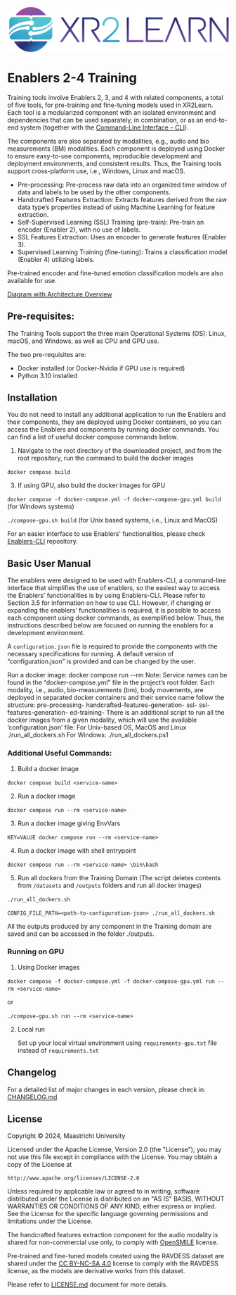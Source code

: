 ![XR2Learn](https://raw.githubusercontent.com/XR2Learn/.github/5c0fada6136915b389c1cd2151a0dd2cfc4a5aac/images/XR2Learn%20logo.png)

# Enablers 2-4 Training

Training tools involve Enablers 2, 3, and 4 with related components, a total of five tools, for pre-training and
fine-tuning models used in XR2Learn. Each tool is a modularized component with an isolated environment and dependencies
that can be used separately, in combination, or as an end-to-end system (together with
the [Command-Line Interface – CLI](https://github.com/XR2Learn/Enablers-CLI)).

The components are also separated by modalities, e.g., audio and bio measurements (BM) modalities. Each component is
deployed using Docker to ensure easy-to-use components, reproducible development and deployment environments, and
consistent results. Thus, the Training tools support cross-platform use, i.e., Windows, Linux and macOS.

- Pre-processing: Pre-process raw data into an organized time window of data and labels to be used by the other
  components.
- Handcrafted Features Extraction: Extracts features derived from the raw data type’s properties instead of using
  Machine Learning for feature extraction.
- Self-Supervised Learning (SSL) Training (pre-train): Pre-train an encoder (Enabler 2), with no use of labels.
- SSL Features Extraction: Uses an encoder to generate features (Enabler 3).
- Supervised Learning Training (fine-tuning): Trains a classification model (Enabler 4) utilizing labels.

Pre-trained encoder and fine-tuned emotion classification models are also available for use.

[Diagram with Architecture Overview](https://drive.google.com/file/d/1k3yLi9Y8tasFMJFNxIwKY-nRJzPdKPLw/view?usp=sharing)

## Pre-requisites:

The Training Tools support the three main Operational Systems (OS): Linux, macOS, and Windows, as well as CPU and GPU
use.

The two pre-requisites are:

- Docker installed (or Docker-Nvidia if GPU use is required)
- Python 3.10 installed

## Installation

You do not need to install any additional application to run the Enablers and their components, they are deployed using
Docker containers, so you can access the Enablers and components by running docker commands.
You can find a list of useful docker compose commands below.

1. Navigate to the root directory of the downloaded project, and from the root repository, run the command to build the
   docker images

`docker compose build`

3. If using GPU, also build the docker images for GPU

`docker compose -f docker-compose.yml -f docker-compose-gpu.yml build` (for Windows systems)

`./compose-gpu.sh build` (for Unix based systems, i.e., Linux and MacOS)

For an easier interface to use Enablers' functionalities, please
check [Enablers-CLI](https://github.com/XR2Learn/Enablers-CLI) repository.

## Basic User Manual

The enablers were designed to be used with Enablers-CLI, a command-line interface that simplifies the use of enablers,
so the easiest way to access the Enablers’ functionalities is by using Enablers-CLI. Please refer to Section 3.5 for
information on how to use CLI. However, if changing or expanding the enablers’ functionalities is required, it is
possible to access each component using docker commands, as exemplified below. Thus, the instructions described below
are focused on running the enablers for a development environment.

A `configuration.json` file is required to provide the components with the necessary specifications for running. A default
version of “configuration.json” is provided and can be changed by the user.

Run a docker image:
docker compose run --rm <service-name>
Note: Service names can be found in the “docker-compose.yml” file in the project’s root folder. Each modality, i.e.,
audio, bio-measurements (bm), body movements, are deployed in separated docker containers and their service name follow
the structure:
pre-processing-<modality>
handcrafted-features-generation-<modality>
ssl-<modality>
ssl-features-generation-<modality>
ed-training-<modality>
There is an additional script to run all the docker images from a given modality, which will use the available
‘configuration.json’ file:
For Unix-based OS, MacOS and Linux
./run_all_dockers.sh
For Windows:
./run_all_dockers.ps1

### Additional Useful Commands:

1. Build a docker image

`docker compose build <service-name>`

2. Run a docker image

`docker compose run --rm <service-name>`

3. Run a docker image giving EnvVars

`KEY=VALUE docker compose run --rm <service-name>`

4. Run a docker image with shell entrypoint

`docker compose run --rm <service-name> \bin\bash`

5. Run all dockers from the Training Domain (The script deletes contents from `/datasets` and `/outputs` folders and run
   all
   docker images)

`./run_all_dockers.sh`

`CONFIG_FILE_PATH=<path-to-configuration-json> ./run_all_dockers.sh`

All the outputs produced by any component in the Training domain are saved and can be accessed in the folder ./outputs.

### Running on GPU

1. Using Docker images

`docker compose -f docker-compose.yml -f docker-compose-gpu.yml run --rm <service-name>`

or

`./compose-gpu.sh run --rm <service-name>`

2. Local run

   Set up your local virtual environment using `requirements-gpu.txt` file instead of `requirements.txt`

## Changelog

For a detailed list of major changes in each version, please check in:
[CHANGELOG.md]

## License

Copyright © 2024, Maastricht University

Licensed under the Apache License, Version 2.0 (the "License");
you may not use this file except in compliance with the License.
You may obtain a copy of the License at

    http://www.apache.org/licenses/LICENSE-2.0

Unless required by applicable law or agreed to in writing, software
distributed under the License is distributed on an "AS IS" BASIS,
WITHOUT WARRANTIES OR CONDITIONS OF ANY KIND, either express or implied.
See the License for the specific language governing permissions and
limitations under the License.

The handcrafted features extraction component for the audio modality is shared for non-commercial use only, to comply
with [OpenSMILE](https://github.com/audeering/opensmile-python) license.

Pre-trained and fine-tuned models created using the RAVDESS dataset are shared under
the [CC BY-NC-SA 4.0](https://creativecommons.org/licenses/by-nc-sa/4.0/deed.en) license to
comply with the RAVDESS license, as the models are derivative works from this dataset.

Please refer to [LICENSE.md](LICENSE.md) document for more details.

[CHANGELOG.md]: CHANGELOG.md
